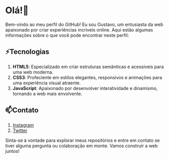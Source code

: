 <h1>Olá!👋</h1>
<p>Bem-vindo ao meu perfil do GitHub! Eu sou Gustavo, um entusiasta da web apaixonado por criar experiências incríveis online. Aqui estão algumas informações sobre o que você pode encontrar neste perfil:</p>

<h2>⚡Tecnologias</h2>
<ol>
  <li><strong>HTML5</strong>: Especializado em criar estruturas semânticas e acessíveis para uma web moderna.</li>
  <li><strong>CSS3</strong>: Profeciente em estilos elegantes, responsivos e animações para uma experiência visual atraente.</li>
  <li><strong>JavaScript</strong>: Apaixonado por desenvolver interatividade e dinamismo, tornando a web mais envolvente.</li>
</ol>

<h2>📫Contato</h2>
<ol>
  <li><a href="">Instagram</a></li>
  <li><a href="">Twitter</a></li>
</ol>
<p>Sinta-se à vontade para explorar meus repositórios e entre em contato se tiver alguma pergunta ou colaboração em monte. Vamos construir a web juntos!</p>
